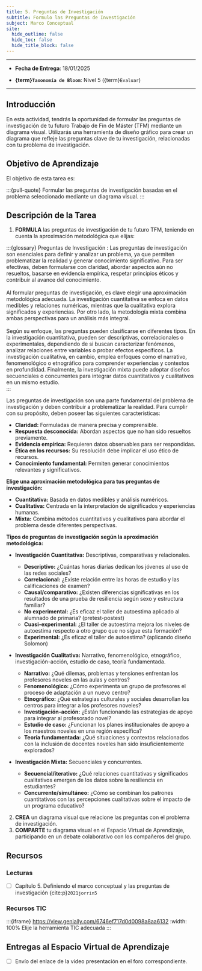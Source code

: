 ```yaml
---
title: 5. Preguntas de Investigación
subtitle: Formulo las Preguntas de Investigación
subject: Marco Conceptual
site:
  hide_outline: false
  hide_toc: false
  hide_title_block: false
--- 
```


---

- **Fecha de Entrega**: 18/01/2025

- **{term}`Taxonomía de Bloom`**: Nivel 5 ({term}`Evaluar`) 

---

## Introducción

En esta actividad, tendrás la oportunidad de formular las preguntas de investigación de tu futuro Trabajo de Fin de Máster (TFM) mediante un diagrama visual. Utilizarás una herramienta de diseño gráfico para crear un diagrama que refleje las preguntas clave de tu investigación, relacionadas con tu problema de investigación.

## Objetivo de Aprendizaje

El objetivo de esta tarea es: 

:::{pull-quote}
Formular las preguntas de investigación basadas en el problema seleccionado mediante un diagrama visual.
:::


## Descripción de la Tarea

1. **FORMULA** las preguntas de investigación de tu futuro TFM, teniendo en cuenta la aproximación metodológica que elijas:

:::{glossary}
Preguntas de Investigación
: Las preguntas de investigación son esenciales para definir y analizar un problema, ya que permiten problematizar la realidad y generar conocimiento significativo. Para ser efectivas, deben formularse con claridad, abordar aspectos aún no resueltos, basarse en evidencia empírica, respetar principios éticos y contribuir al avance del conocimiento. \
 \
Al formular preguntas de investigación, es clave elegir una aproximación metodológica adecuada. La investigación cuantitativa se enfoca en datos medibles y relaciones numéricas, mientras que la cualitativa explora significados y experiencias. Por otro lado, la metodología mixta combina ambas perspectivas para un análisis más integral. \
 \
Según su enfoque, las preguntas pueden clasificarse en diferentes tipos. En la investigación cuantitativa, pueden ser descriptivas, correlacionales o experimentales, dependiendo de si buscan caracterizar fenómenos, analizar relaciones entre variables o probar efectos específicos. La investigación cualitativa, en cambio, emplea enfoques como el narrativo, fenomenológico o etnográfico para comprender experiencias y contextos en profundidad. Finalmente, la investigación mixta puede adoptar diseños secuenciales o concurrentes para integrar datos cuantitativos y cualitativos en un mismo estudio. \
:::

Las preguntas de investigación son una parte fundamental del problema de investigación y deben contribuir a problematizar la realidad. Para cumplir con su propósito, deben poseer las siguientes características:
  
  - **Claridad:** Formuladas de manera precisa y comprensible.
  - **Respuesta desconocida:** Abordan aspectos que no han sido resueltos previamente.
  - **Evidencia empírica:** Requieren datos observables para ser respondidas.
  - **Ética en los recursos:** Su resolución debe implicar el uso ético de recursos.
  - **Conocimiento fundamental:** Permiten generar conocimientos relevantes y significativos.

  **Elige una aproximación metodológica para tus preguntas de investigación:**
  
  - **Cuantitativa:** Basada en datos medibles y análisis numéricos.
  - **Cualitativa:** Centrada en la interpretación de significados y experiencias humanas.
  - **Mixta:** Combina métodos cuantitativos y cualitativos para abordar el problema desde diferentes perspectivas.

  **Tipos de preguntas de investigación según la aproximación metodológica:**

  - **Investigación Cuantitativa:** Descriptivas, comparativas y relacionales.
    
    - **Descriptivo:** ¿Cuántas horas diarias dedican los jóvenes al uso de las redes sociales?
    - **Correlacional:** ¿Existe relación entre las horas de estudio y las calificaciones de examen?
    - **Causal/comparativo:** ¿Existen diferencias significativas en los resultados de una prueba de resiliencia según sexo y estructura familiar?
    - **No experimental:** ¿Es eficaz el taller de autoestima aplicado al alumnado de primaria? (pretest-postest)
    - **Cuasi-experimental:** ¿El taller de autoestima mejora los niveles de autoestima respecto a otro grupo que no sigue esta formación?
    - **Experimental:** ¿Es eficaz el taller de autoestima? (aplicando diseño Solomon)
  
  - **Investigación Cualitativa:** Narrativo, fenomenológico, etnográfico, investigación-acción, estudio de caso, teoría fundamentada.
    
    - **Narrativo:** ¿Qué dilemas, problemas y tensiones enfrentan los profesores noveles en las aulas y centros?
    - **Fenomenológico:** ¿Cómo experimenta un grupo de profesores el proceso de adaptación a un nuevo centro?
    - **Etnográfico:** ¿Qué estrategias culturales y sociales desarrollan los centros para integrar a los profesores noveles?
    - **Investigación-acción:** ¿Están funcionando las estrategias de apoyo para integrar al profesorado novel?
    - **Estudio de caso:** ¿Funcionan los planes institucionales de apoyo a los maestros noveles en una región específica?
    - **Teoría fundamentada:** ¿Qué situaciones y contextos relacionados con la inclusión de docentes noveles han sido insuficientemente explorados?
  
  - **Investigación Mixta:** Secuenciales y concurrentes.
    
    - **Secuencial/iterativo:** ¿Qué relaciones cuantitativas y significados cualitativos emergen de los datos sobre la resiliencia en estudiantes?
    - **Concurrente/simultáneo:** ¿Cómo se combinan los patrones cuantitativos con las percepciones cualitativas sobre el impacto de un programa educativo?




2. **CREA** un diagrama visual que relacione las preguntas con el problema de investigación.
3. **COMPARTE** tu diagrama visual en el Espacio Virtual de Aprendizaje, participando en un debate colaborativo con los compañeros del grupo.  


## Recursos

### Lecturas

- [ ] Capítulo 5. Definiendo el marco conceptual y las preguntas de investigación {cite:p}`2021jorrin5`

### Recursos TIC 

:::{iframe} https://view.genially.com/6746ef717d0d0098a8aa6132
:width: 100%
Elije la herramienta TIC adecuada
:::

## Entregas al Espacio Virtual de Aprendizaje

- [ ] Envío del enlace de la video presentación en el foro correspondiente.